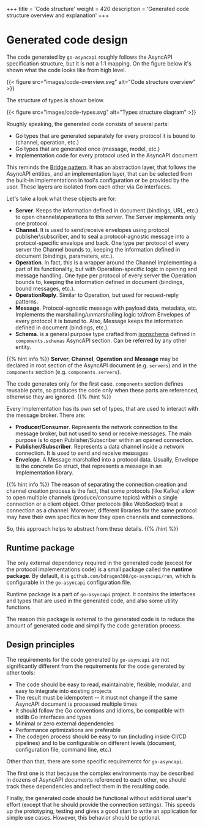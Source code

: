 +++
title = 'Code structure'
weight = 420
description = 'Generated code structure overview and explanation'
+++

# Generated code design

The code generated by `go-asyncapi` roughly follows the AsyncAPI specification structure, but it is not a 1:1 mapping.
On the figure below it's shown what the code looks like from high level.

{{< figure src="images/code-overview.svg" alt="Code structure overview" >}}

The structure of types is shown below.

{{< figure src="images/code-types.svg" alt="Types structure diagram" >}}

Roughly speaking, the generated code consists of several parts:

* Go types that are generated separately for every protocol it is bound to (channel, operation, etc.)
* Go types that are generated once (message, model, etc.)
* Implementation code for every protocol used in the AsyncAPI document

This reminds the [Bridge pattern](https://en.wikipedia.org/wiki/Bridge_pattern). It has an abstraction layer,
that follows the AsyncAPI entities, and an implementation layer, that can be selected from the built-in implementations
in tool's configuration or be provided by the user. These layers are isolated from each other via Go interfaces.

Let's take a look what these objects are for:

* **Server**. Keeps the information defined in document (bindings, URL, etc.) 
to open channels\operations to this server. The Server implements only one protocol.
* **Channel**. It is used to send\receive envelopes 
using protocol publisher\subscriber, and to seal a protocol-agnostic message into a protocol-specific envelope and back.
One type per protocol of every server the Channel bounds to, keeping the information defined in document 
(bindings, parameters, etc.).
* **Operation**. In fact, this is a wrapper around the Channel implementing 
a part of its functionality, but with Operation-specific logic in opening and message handling. 
One type per protocol of every server the Operation bounds to, keeping the information defined in document 
(bindings, bound messages, etc.).
* **OperationReply**. Similar to Operation, but used for request-reply patterns.
* **Message**. Protocol-agnostic message with payload data, metadata, etc.
Implements the marshalling/unmarshalling logic to\from Envelopes of every protocol it is bound to. Also, Message keeps
the information defined in document (bindings, etc.).
* **Schema**. is a general purpose type crafted from
[jsonschema](https://json-schema.org/) defined in `components.schemas` AsyncAPI section. Can be referred by any other entity.

{{% hint info %}}
**Server**, **Channel**, **Operation** and **Message** may be declared in root section of the AsyncAPI document (e.g. `servers`)
and in the `components` section (e.g. `components.servers`).

The code generates only for the first case. `components` section defines reusable parts, so produces the code only when 
these parts are referenced, otherwise they are ignored.
{{% /hint %}}

Every Implementation has its own set of types, that are used to interact with the message broker. There are:

* **Producer/Consumer**. Represents the network connection to the message broker, but not used to send or receive messages.
The main purpose is to open Publisher/Subscriber within an opened connection.
* **Publisher/Subscriber**. Represents a data channel inside a network connection. It is used to send and receive messages
* **Envelope**. A Message marshalled into a protocol data. Usually, Envelope is the concrete Go struct, that represents a 
message in an Implementation library.

{{% hint info %}}
The reason of separating the connection creation and channel creation process is the fact, that some protocols 
(like Kafka) allow to open multiple channels (produce/consume topics) within a single connection or a client object. 
Other protocols (like WebSocket) treat a connection as a channel. Moreover, different libraries for the same protocol 
may have their own specifics in how they open channels and connections.

So, this approach helps to abstract from these details.
{{% /hint %}}

## Runtime package

The only external dependency required in the generated code (except for the protocol implementations code) is 
a small package called the **runtime package**. By default, it is `github.com/bdragon300/go-asyncapi/run`, which is 
configurable in the `go-asyncapi` configuration file.

Runtime package is a part of `go-asyncapi` project. It contains the interfaces and types that are used in the 
generated code, and also some utility functions.

The reason this package is external to the generated code is to reduce the amount of generated code and simplify 
the code generation process.

## Design principles

The requirements for the code generated by `go-asyncapi` are not significantly different from the requirements for
the code generated by other tools:

* The code should be easy to read, maintainable, flexible, modular, and easy to integrate into existing projects
* The result must be idempotent -- it must not change if the same AsyncAPI document is processed multiple times
* It should follow the Go conventions and idioms, be compatible with stdlib Go interfaces and types
* Minimal or zero external dependencies
* Performance optimizations are preferable
* The codegen process should be easy to run (including inside CI/CD pipelines) and to be configurable on different levels
  (document, configuration file, command line, etc.)

Other than that, there are some specific requirements for `go-asyncapi`.

The first one is that because the complex environments may be described in dozens of AsyncAPI documents
referenced to each other, we should track these dependencies and reflect them in the resulting code.

Finally, the generated code should be functional without additional user's effort (except that he should provide the
connection settings). This speeds up the prototyping, testing and gives a good start to write an application for simple use cases.
However, this behavior should be optional.
